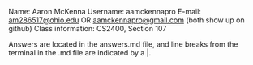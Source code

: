 Name: Aaron McKenna
Username: aamckennapro
E-mail: am286517@ohio.edu OR aamckennapro@gmail.com (both show up on github)
Class information: CS2400, Section 107

Answers are located in the answers.md file, and line breaks from the terminal in the .md file are indicated by a |.
